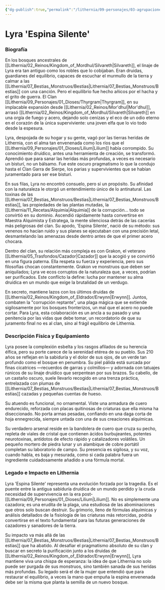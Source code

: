 ```yaml
---
{"dg-publish":true,"permalink":"/lithernia/09-personajes/03-agrupaciones/clan-garra-de-sierpe/lyra-espina-silente/","tags":["lithernia","personajes","Clan Garra de Sierpe","elfo","alquimista"]}
---
```


# Lyra 'Espina Silente'

### Biografía

En los bosques ancestrales de [[Lithernia/02_Reinos/Kingdom_of_Mordhul/Silvareth\|Silvareth]], el linaje de Lyra era tan antiguo como los robles que lo cobijaban. Eran druidas, guardianes del equilibrio, capaces de escuchar el murmullo de la tierra y calmar a las [[Lithernia/07_Bestias_Monstruos/Bestias\|Lithernia/07_Bestias_Monstruos/Bestias]] con una canción. Pero el equilibrio fue hecho añicos por el hacha y el grito de guerra. El Clan [[Lithernia/09_Personajes/01_Dioses/Thyrgram\|Thyrgram]], en su implacable expansión desde [[Lithernia/02_Reinos/Mor'dhul\|Mor'dhul]], arrasó [[Lithernia/02_Reinos/Kingdom_of_Mordhul/Silvareth\|Silvareth]] en una orgía de fuego y acero, dejando solo cenizas y el eco de un odio eterno en el corazón de la única superviviente: una joven elfa que lo vio todo desde la espesura.

Lyra, despojada de su hogar y su gente, vagó por las tierras heridas de Lithernia, con el alma tan envenenada como los ríos que el [[Lithernia/09_Personajes/01_Dioses/Lilium\|Lilium]] había corrompido. Su conocimiento druídico, antes una herramienta de creación, se transformó. Aprendió que para sanar las heridas más profundas, a veces es necesario un bisturí, no un bálsamo. Fue este oscuro pragmatismo lo que la condujo hasta el Clan Garra de Sierpe, los parias y supervivientes que se habían juramentado para ser ese bisturí.

En sus filas, Lyra no encontró consuelo, pero sí un propósito. Su afinidad con la naturaleza le otorgó un entendimiento único de lo antinatural. Las toxinas de las [[Lithernia/07_Bestias_Monstruos/Bestias\|Lithernia/07_Bestias_Monstruos/Bestias]], las propiedades de las plantas mutadas, la [[Lithernia/11_Recetas/Alquimia\|Alquimia]] de la corrupción... todo se convirtió en su dominio. Ascendió rápidamente hasta convertirse en Maestra Alquimista y Estratega, la mente silenciosa detrás de las cacerías más peligrosas del clan. Su apodo, 'Espina Silente', nació de su método: sus venenos no hacían ruido y sus planes se ejecutaban con una precisión letal, desmantelando las amenazas desde dentro antes de que el primer acero chocara.

Dentro del clan, su relación más compleja es con Grakon, el veterano [[Lithernia/05_Trasfondos/Cazador\|Cazador]] que la acogió y se convirtió en una figura paterna. Ella respeta su fuerza y experiencia, pero sus filosofías chocan constantemente. Grakon ve monstruos que deben ser aniquilados; Lyra ve ecos corruptos de la naturaleza que, a veces, podrían ser purificados. Este conflicto la define: lucha por mantener su alma druídica en un mundo que exige la brutalidad de un verdugo.

En secreto, mantiene lazos con los últimos druidas de [[Lithernia/02_Reinos/Kingdom_of_Eldrador/Erwynn\|Erwynn]]. Juntos, combaten la "corrupción reptante", una plaga mágica que se extiende sigilosamente por los bosques fronterizos, un mal que el acero no puede cortar. Para Lyra, esta colaboración es un ancla a su pasado y una penitencia por las vidas que debe tomar, un recordatorio de que su juramento final no es al clan, sino al frágil equilibrio de Lithernia.

### Descripción Física y Equipamiento

Lyra posee la complexión esbelta y los rasgos afilados de su herencia élfica, pero su porte carece de la serenidad etérea de su pueblo. Sus 210 años se reflejan en la sabiduría y el dolor de sus ojos, de un verde tan profundo como el bosque en penumbra. Su piel pálida está surcada por finas cicatrices —recuerdos de garras y colmillos— y adornada con tatuajes rúnicos de su linaje druídico que serpentean por sus brazos. Su cabello, de un castaño oscuro, suele llevarlo recogido en una trenza práctica, entrelazada con plumas de [[Lithernia/07_Bestias_Monstruos/Bestias\|Lithernia/07_Bestias_Monstruos/Bestias]] cazadas y pequeñas cuentas de hueso.

Su atuendo es funcional, no ornamental. Viste una armadura de cuero endurecido, reforzada con placas quitinosas de criaturas que ella misma ha diseccionado. No porta armas pesadas, confiando en una daga corta de hoja ennegrecida, siempre untada con una de sus creaciones alquímicas.

Su verdadero arsenal reside en la bandolera de cuero que cruza su pecho, repleta de viales de cristal que contienen ácidos burbujeantes, potentes neurotoxinas, antídotos de efecto rápido y catalizadores volátiles. Un pequeño mortero de piedra lunar y un alambique de cobre portátil completan su laboratorio de campo. Su presencia es sigilosa, y su voz, cuando habla, es baja y mesurada, como si cada palabra fuera un ingrediente cuidadosamente añadido a una fórmula mortal.

### Legado e Impacto en Lithernia

Lyra 'Espina Silente' representa una evolución forzada por la tragedia. Es el puente entre la antigua sabiduría druídica de un mundo perdido y la cruda necesidad de supervivencia en la era post-[[Lithernia/09_Personajes/01_Dioses/Lilium\|Lilium]]. No es simplemente una cazadora; es una erudita de la plaga, una estudiosa de las abominaciones que otros solo buscan destruir. Su grimorio, lleno de fórmulas alquímicas y análisis detallados de la fisiología de las criaturas más retorcidas, podría convertirse en el texto fundamental para las futuras generaciones de cazadores y sanadores de la tierra.

Su impacto va más allá de las [[Lithernia/07_Bestias_Monstruos/Bestias\|Lithernia/07_Bestias_Monstruos/Bestias]] que ha abatido. Al desafiar el pragmatismo absoluto de su clan y buscar en secreto la purificación junto a los druidas de [[Lithernia/02_Reinos/Kingdom_of_Eldrador/Erwynn\|Erwynn]], Lyra mantiene viva una chispa de esperanza: la idea de que Lithernia no solo puede ser purgada de sus monstruos, sino también sanada de sus heridas más profundas. Su legado será el de la mujer que entendió que para restaurar el equilibrio, a veces la mano que empuña la espina envenenada debe ser la misma que planta la semilla de un nuevo bosque.
